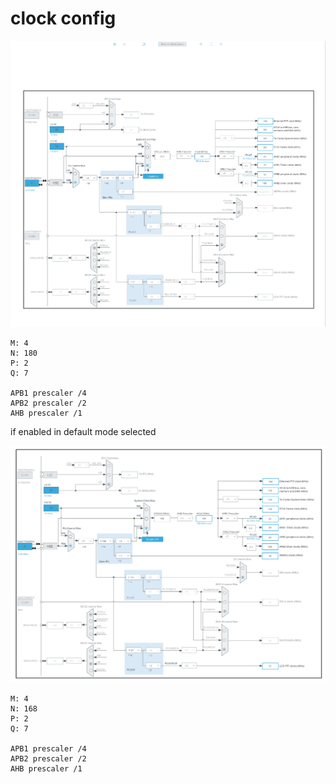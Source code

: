 # clock config

![config](./images/Screenshot%20from%202023-11-11%2011-04-57.png)

```
M: 4
N: 180
P: 2
Q: 7

APB1 prescaler /4
APB2 prescaler /2
AHB prescaler /1
```

if enabled in default mode selected

![config 2](./images/Screenshot%20from%202023-11-11%2013-52-02.png)

```
M: 4
N: 168
P: 2
Q: 7

APB1 prescaler /4
APB2 prescaler /2
AHB prescaler /1
```
